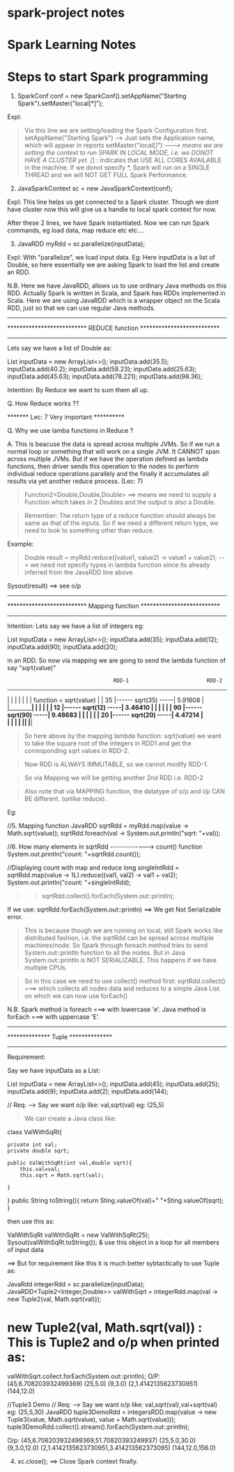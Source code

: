 # spark-project notes

Spark Learning Notes
========================

Steps to start Spark programming
==================================

1. SparkConf conf = new SparkConf().setAppName("Starting Spark").setMaster("local[*]");

Expl:
>Via this line we are setting/loading the Spark Configuration first.
> setAppName("Starting Spark") --> Just sets the Application name, which will appear in reports
> setMaster("local[*]")  ---> means we are setting the context to run SPARK IN LOCAL MODE, i.e. we DONOT HAVE A CLUSTER yet.
[*] : indicates that USE ALL CORES AVAILABLE in the machine. If we donot specify *, Spark will run on a SINGLE THREAD and we will NOT GET FULL Spark Performance.



2.  JavaSparkContext sc = new JavaSparkContext(conf);

Expl: This line helps us get connected to a Spark cluster. Though we dont have cluster now this will give us a handle to local spark context for now.


After these 2 lines, we have Spark instantiated. Now we can run Spark commands, eg load data, map reduce etc etc....



3. JavaRDD<Double> myRdd = sc.parallelize(inputData);

Expl: With "parallelize", we load input data.
Eg: Here inputData is a list of Double, so here essentially we are asking Spark to load the list and create an RDD.

N.B. Here we have JavaRDD, allows us to use ordinary Java methods on this RDD.
Actually Spark is written in Scala, and Spark has RDDs implemented in Scala. Here we are using JavaRDD which is a wrapper object on the Scala RDD,
just so that we can use regular Java methods.



************************************************************************* 
**************************    REDUCE function  **************************
*************************************************************************

Lets say we have a list of Double as:

List<Double> inputData = new ArrayList<>();
inputData.add(35.5);
inputData.add(40.2);
inputData.add(58.23);
inputData.add(25.63);
inputData.add(45.63);
inputData.add(78.221);
inputData.add(98.36);

Intention: By Reduce we want to sum them all up.

Q. How Reduce works ??

******* Lec: 7 Very important **********

Q. Why we use lamba functions in Reduce ?

A. This is beacuse the data is spread across multiple JVMs. So if we run a normal loop or something that will work on a single JVM. It CANNOT span across multiple JVMs.
But if we have the operation defined as lambda functions, then driver sends this operation to the nodes to perform individual reduce operations parallely
and the finally it accumulates all results via yet another reduce process. (Lec: 7)

> Function2<Double,Double,Double> ==> means we need to supply a Function which takes in 2 Doubles and the output is also a Double.

> Remember: The return type of a reduce function should always be same as that of the inputs. So if we need a different return type, we need to look to something other than reduce.

Example:
>  Double result = myRdd.reduce((value1, value2) -> value1 + value2); --> we need not specify types in lambda function since its already inferred from the JavaRDD<Double> line above.

Sysout(result)  ==> see o/p


************************************************************************* 
**************************   Mapping function  **************************
*************************************************************************

Intention: Lets say we have a list of integers eg:

List<Double> inputData = new ArrayList<>();
inputData.add(35);
inputData.add(12);
inputData.add(90);
inputData.add(20);

in an RDD. So now via mapping we are going to send the lambda function of say "sqrt(value)"

									  RDD-1							RDD-2
_________________________			_______                       __________
|                        |          |      |					 |          |
| function = sqrt(value) |          |  35  |------ sqrt(35) -----| 5.91608  |
|________________________|          |      |                     |          |
|  12  |------ sqrt(12) -----| 3.46410  |
|      |                     |          |
|  90  |------ sqrt(90) -----| 9.48683  |
|      |                     |          |
|  20  |------ sqrt(20) -----| 4.47214  |  
|      |                     |          |
|______|                     |__________|


> So here above by the mapping lambda function: sqrt(value) we want to take the square root of the integers in RDD1 and get the corresponding sqrt values in RDD-2.

> Now RDD is ALWAYS IMMUTABLE, so we cannot modify RDD-1.

> So via Mapping we will be getting another 2nd RDD i.e. RDD-2

> Also note that via MAPPING function, the datatype of o/p and i/p CAN BE different. (unlike reduce).


Eg:

//5. Mapping function
JavaRDD<Double> sqrtRdd = myRdd.map(value -> Math.sqrt(value));
sqrtRdd.foreach(val -> System.out.println("sqrt: "+val));


//6. How many elements in sqrtRdd  -------------> count() function
System.out.println("count: "+sqrtRdd.count());


//Displaying count with map and reduce
long singleIntRdd = sqrtRdd.map(value -> 1L).reduce((val1, val2) -> val1 + val2);
System.out.println("count: "+singleIntRdd);


>> sqrtRdd.collect().forEach(System.out::println);

If we use:  sqrtRdd.forEach(System.out::println) ==> We get Not Serializable error.
> This is because though we are running on local, still Spark works like distributed fashion, i.e. the sqrtRdd can be spread across multiple machines/node.
So Spark through foreach method tries to send System.out::println function to all the nodes. But in Java System.out::println is NOT SERIALIZABLE.
This happens if we have multiple CPUs.

> So in this case we need to use collect() method first: sqrtRdd.collect() ===> which collects all nodes data and reduces to a simple Java List. on which we can now use forEach()

N.B. Spark method is foreach  ===> with lowercase 'e'.
Java method is forEach   ===> with uppercase 'E'.


****************************************
**************   Tuple  **************
***************************************
Requirement:

Say we have inputData as a List:

List<Integer> inputData = new ArrayList<>();
inputData.add(45);
inputData.add(25);
inputData.add(9);
inputData.add(2);
inputData.add(144);

// Req: --> Say we want o/p like: val,sqrt(val) eg: (25,5)
> We can create a Java class like:

class ValWithSqRt{

	private int val;
	private double sqrt;

    public ValWithSqRt(int val,double sqrt){
    	this.val=val;
    	this.sqrt = Math.sqrt(val);

    }
}
public String toString(){
return Sting.valueOf(val)+" "+Sting.valueOf(sqrt);
}

then use this as:

ValWithSqRt valWithSqRt = new ValWithSqRt(25);
Sysout(valWithSqRt.toString());
& use this object in a loop for all members of input data


==> But for requirement like this it is much better sybtactically to use Tuple as:

JavaRdd<Integer> integerRdd = sc.parallelize(inputData);
JavaRDD<Tuple2<Integer,Double>> valWithSqrt = integerRdd.map(val -> new Tuple2(val, Math.sqrt(val)));

new Tuple2(val, Math.sqrt(val)) :  This is Tuple2 and o/p when printed as:
================================
valWithSqrt.collect.forEach(System.out::println);
O/P:
(45,6.708203932499369)
(25,5.0)
(9,3.0)
(2,1.4142135623730951)
(144,12.0)


//Tuple3 Demo
// Req: --> Say we want o/p like: val,sqrt(val),val+sqrt(val) eg: (25,5,30)
JavaRDD<Tuple3> tuple3DemoRdd = integersRDD.map(value -> new Tuple3(value, Math.sqrt(value), value + Math.sqrt(value)));
tuple3DemoRdd.collect().stream().forEach(System.out::println);

O/p:
(45,6.708203932499369,51.70820393249937)
(25,5.0,30.0)
(9,3.0,12.0)
(2,1.4142135623730951,3.414213562373095)
(144,12.0,156.0)








4. sc.close();  ==> Close Spark context finally.





